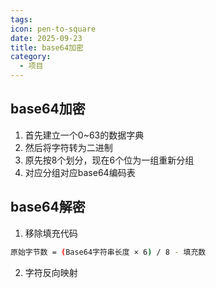 ```yaml
---
tags:
icon: pen-to-square
date: 2025-09-23
title: base64加密
category:
  - 项目
---
```

## base64加密
1. 首先建立一个0~63的数据字典
2. 然后将字符转为二进制
3. 原先按8个划分，现在6个位为一组重新分组
4. 对应分组对应base64编码表

## base64解密
1. 移除填充代码
```bash
原始字节数 = (Base64字符串长度 × 6) / 8 - 填充数
```
2. 字符反向映射